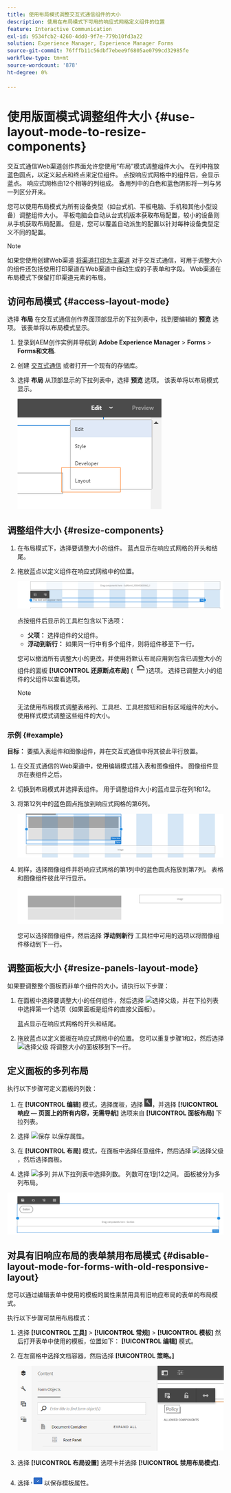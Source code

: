 ```yaml
---
title: 使用布局模式调整交互式通信组件的大小
description: 使用在布局模式下可用的响应式网格定义组件的位置
feature: Interactive Communication
exl-id: 9534fcb2-4260-4dd0-9f7e-779b10fd3a22
solution: Experience Manager, Experience Manager Forms
source-git-commit: 76fffb11c56dbf7ebee9f6805ae0799cd32985fe
workflow-type: tm+mt
source-wordcount: '878'
ht-degree: 0%

---
```


# 使用版面模式调整组件大小 {#use-layout-mode-to-resize-components}

交互式通信Web渠道创作界面允许您使用“布局”模式调整组件大小。 在列中拖放蓝色圆点，以定义起点和终点来定位组件。 点按响应式网格中的组件后，会显示蓝点。 响应式网格由12个相等的列组成。 备用列中的白色和蓝色阴影将一列与另一列区分开来。

您可以使用布局模式为所有设备类型（如台式机、平板电脑、手机和其他小型设备）调整组件大小。 平板电脑会自动从台式机版本获取布局配置，较小的设备则从手机获取布局配置。 但是，您可以覆盖自动派生的配置以针对每种设备类型定义不同的配置。

>[!NOTE]
>
>如果您使用创建Web渠道 [将渠道打印为主渠道](../../forms/using/create-interactive-communication.md) 对于交互式通信，可用于调整大小的组件还包括使用打印渠道在Web渠道中自动生成的子表单和字段。 Web渠道在布局模式下保留打印渠道元素的布局。

## 访问布局模式 {#access-layout-mode}

选择 **布局** 在交互式通信创作界面顶部显示的下拉列表中，找到要编辑的 **预览** 选项。 该表单将以布局模式显示。

1. 登录到AEM创作实例并导航到 **Adobe Experience Manager** > **Forms** > **Forms和文档**.
1. 创建 [交互式通信](../../forms/using/create-interactive-communication.md) 或者打开一个现有的存储库。
1. 选择 **布局** 从顶部显示的下拉列表中，选择 **预览** 选项。 该表单将以布局模式显示。

   ![交互式通信的布局模式](assets/layout_mode_ic_new.png)

## 调整组件大小 {#resize-components}

1. 在布局模式下，选择要调整大小的组件。 蓝点显示在响应式网格的开头和结尾。
1. 拖放蓝点以定义组件在响应式网格中的位置。

   ![使用布局模式调整大小](assets/layout_mode_resize_new_updated.png)

   点按组件后显示的工具栏包含以下选项：

   * **父项：** 选择组件的父组件。
   * **浮动到新行：** 如果同一行中有多个组件，则将组件移至下一行。

   您可以撤消所有调整大小的更改，并使用将默认布局应用到包含已调整大小的组件的面板 **[!UICONTROL 还原断点布局]** ( ![还原断点](assets/reverttopreviouslypublishedversion.png))选项。 选择已调整大小的组件的父组件以查看选项。

   >[!NOTE]
   >
   >无法使用布局模式调整表格列、工具栏、工具栏按钮和目标区域组件的大小。 使用样式模式调整这些组件的大小。

### 示例 {#example}

**目标：** 要插入表组件和图像组件，并在交互式通信中将其彼此平行放置。

1. 在交互式通信的Web渠道中，使用编辑模式插入表和图像组件。 图像组件显示在表组件之后。
1. 切换到布局模式并选择表组件。 用于调整组件大小的蓝点显示在列1和12。
1. 将第12列中的蓝色圆点拖放到响应式网格的第6列。

   ![定义表的端点](assets/layout_mode_end_point_table_new.png)

1. 同样，选择图像组件并将响应式网格的第1列中的蓝色圆点拖放到第7列。 表格和图像组件彼此平行显示。

   ![在布局模式下并行显示表和图像](assets/table_image_parallel_new.png)

   您可以选择图像组件，然后选择 **浮动到新行** 工具栏中可用的选项以将图像组件移动到下一行。

## 调整面板大小 {#resize-panels-layout-mode}

如果要调整整个面板而非单个组件的大小，请执行以下步骤：

1. 在面板中选择要调整大小的任何组件，然后选择 ![选择父级](assets/select_parent_icon.svg)，并在下拉列表中选择第一个选项（如果面板是组件的直接父面板）。

   蓝点显示在响应式网格的开头和结尾。

1. 拖放蓝点以定义面板在响应式网格中的位置。
您可以重复步骤1和2，然后选择 ![选择父级](assets/float_to_new_line_icon.svg) 将调整大小的面板移到下一行。

## 定义面板的多列布局

执行以下步骤可定义面板的列数：

1. 在 **[!UICONTROL 编辑]** 模式，选择面板，选择 ![配置](assets/configure_icon.png)，并选择 **[!UICONTROL 响应 — 页面上的所有内容，无需导航]** 选项来自 **[!UICONTROL 面板布局]** 下拉列表。

1. 选择 ![保存](assets/save_icon.svg) 以保存属性。

1. 在 **[!UICONTROL 布局]** 模式，在面板中选择任意组件，然后选择 ![选择父级](assets/select_parent_icon.svg)，然后选择面板。

1. 选择 ![多列](assets/multi-column.svg) 并从下拉列表中选择列数。 列数可在1到12之间。 面板被分为多列布局。

![布局模式下的多列](assets/multi-column-layout.png)

## 对具有旧响应布局的表单禁用布局模式 {#disable-layout-mode-for-forms-with-old-responsive-layout}

您可以通过编辑表单中使用的模板的属性来禁用具有旧响应布局的表单的布局模式。

执行以下步骤可禁用布局模式：

1. 选择 **[!UICONTROL 工具]** > **[!UICONTROL 常规]** > **[!UICONTROL 模板]** 然后打开表单中使用的模板，位置如下： **[!UICONTROL 编辑]** 模式。
1. 在左窗格中选择文档容器，然后选择 **[!UICONTROL 策略。]**

   ![禁用布局模式](assets/policy_disable_layout_mode.png)

1. 选择 **[!UICONTROL 布局设置]** 选项卡并选择 **[!UICONTROL 禁用布局模式]**.
1. 选择 ![保存更改](assets/save_icon.png) 以保存模板属性。
